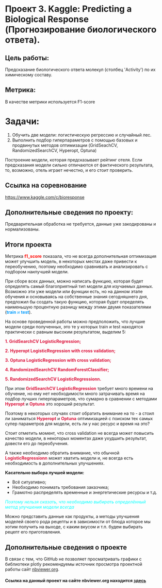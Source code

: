 # Проект 3.  Kaggle: Predicting a Biological Response (Прогнозирование биологического ответа).


## Цель работы:
Предсказание биологического ответа молекул (столбец 'Activity') по их химическому составу.

## Метрика:
В качестве метрики используется F1-score

# Задачи:

1. Обучить две модели: логистическую регрессию и случайный лес. 
2. Выполнить подбор гиперпараметров с помощью базовых и продвинутых методов оптимизации (GridSeachCV, RandomizedSearchCV, Hyperopt, Optuna)

Построение модели, которая предсказывает рейтинг отеля. Если предсказания модели сильно отличаются от фактического результата, то, возможно, отель играет нечестно, и его стоит проверить.

## Ссылка на соревнование
https://www.kaggle.com/c/bioresponse

## Дополнительные сведения по проекту:
Предварительная обработка не требуется, данные уже закодированы и нормализованы.

## Итоги проекта

Метрика <span style="color:#ff0600">**f1_score**</span> показала, что не всегда дополнительная оптимизация может улучшить модель, в некоторых местах даже привести к переобучению, поэтому необходимо сравнивать и анализировать с подбором наилучшей модели.

При сборе всех данных, можно написать функцию, которая будет определять самый благоприятный тип модели для изучаемых данных. Возможно эти уже модели или функции есть, но на данном этапе обучения и основываясь на собственные знания сегодняшнего дня, предложил бы создать такую функцию, которая будет определять наименьшую процентную разницу между этими двумя показателями (<span style="color:#009cff">**train** и **test**</span>).

На основе проведенной работы можно предположить, что лучшие модели среди полученных, это те у которых train и test находятся практически с равным высоким результатом, выделим 5:

<span style="color:#dc143c">**1. GridSearchCV LogisticRegression;**</span>

<span style="color:#dc143c">**2. Hyperopt LogisticRegression with cross validation;**</span>

<span style="color:#dc143c">**3. Optuna LogisticRegression with cross validation;**</span>

<span style="color:#dc143c">**4. RandomizedSearchCV RandomForestClassifier;**</span>

<span style="color:#dc143c">**5. RandomizedSearchCV LogisticRegressionn.**</span>


При этом <span style="color:#dc143c">**GridSearchCV LogisticRegression**</span> требует много времени на обучение, но ему нет необходимости много затрачивать время на подбор лучших гиперпараметров, что сумарно в сравнении с методами <span style="color:#dc143c">**Hyperopt**</span> и <span style="color:#dc143c">**Optuna**</span> это хороший результат.

Поэтому в некоторых случаях стоит обратить внимание на то - а стоил ли заниматься <span style="color:#dc143c">**Hyperopt**</span> и <span style="color:#dc143c">**Optuna**</span> оптимизацией с поиском тех самых супер параметров для модели, есть ли у нас ресурс и время на это?

Стоит отметить момент, что cross validation не всегда может повысить качество модели, в некоторых моментах даже ухудшить результат, довести его до переобучения.

А также необходимо обратить внимание, что обычной <span style="color:#dc143c">**LogisticRegressionn**</span> может хватить модели и, не всегда есть необходимость в дополнительных улучшениях.

**Касательно выбора лучшей модели:**

- Всё ситуативно; 
- Необходимо понимать требования заказчика;
- Грамотно распределять временные и энергетические ресурсы и т.д.

<span style="color:#00ffff">*Поэтому нельзя сказать, что необходимо выбирать определённый метод улучшения модели всегда*</span>

Можно представить данные как продукты, а методы улучшения моделей своего рода рецепты и в зависимости от блюда которое мы хотим получить на выходе, с каким вкусом и т.п. будем выбирать рецепт его приготовления.

## Дополнительные сведения о проекте
В связи с тем, что GitHub не позволяет просматривать графики с библиотеки plotly рекомендуемы источник просмотра проектной работы сайт [nbviewer.org](https://nbviewer.org).

#### **Ссылка на данный проект на сайте nbviewer.org находится [здесь](https://nbviewer.org/github/xndrf/Data_Science_Project/blob/master/Booking_ML/kg.ipynb)**